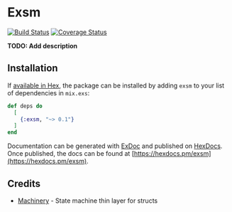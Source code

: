 # Exsm

[![Build Status](https://travis-ci.org/sakshamgupta05/exsm.svg?branch=master)](https://travis-ci.org/sakshamgupta05/exsm)
[![Coverage Status](https://coveralls.io/repos/github/sakshamgupta05/exsm/badge.svg?branch=master)](https://coveralls.io/github/sakshamgupta05/exsm?branch=master)

**TODO: Add description**

## Installation

If [available in Hex](https://hex.pm/docs/publish), the package can be installed
by adding `exsm` to your list of dependencies in `mix.exs`:

```elixir
def deps do
  [
    {:exsm, "~> 0.1"}
  ]
end
```

Documentation can be generated with [ExDoc](https://github.com/elixir-lang/ex_doc)
and published on [HexDocs](https://hexdocs.pm). Once published, the docs can
be found at [https://hexdocs.pm/exsm](https://hexdocs.pm/exsm).

## Credits

* [Machinery](https://github.com/joaomdmoura/machinery) - State machine thin layer for structs
